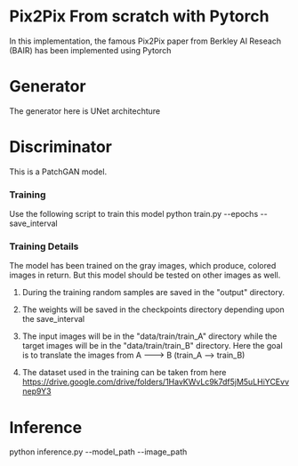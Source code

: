 
# Pix2Pix From scratch with Pytorch

In this implementation, the famous Pix2Pix paper from Berkley AI Reseach (BAIR) has been implemented using Pytorch

# Generator
The generator here is UNet architechture

# Discriminator
This is a PatchGAN model.


### Training
Use the following script to train this model
python train.py --epochs <int> --save_interval <int>

### Training Details
The model has been trained on the gray images, which produce, colored images in return. But this model should be tested on other images as well.

1. During the training random samples are saved in the "output" directory.
2. The weights will be saved in the checkpoints directory depending upon the save_interval
3. The input images will be in the "data/train/train_A" directory while the target images will be in the "data/train/train_B" directory. Here the goal is to translate the images from A ---> B (train_A --> train_B)
  
4. The dataset used in the training can be taken from here
https://drive.google.com/drive/folders/1HavKWvLc9k7df5jM5uLHiYCEvvnep9Y3 
  
  
# Inference
  python inference.py --model_path <str> --image_path <str>
 
